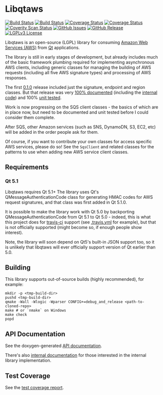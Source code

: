 # Libqtaws
[![Build Status](https://img.shields.io/travis/pcolby/libqtaws/master.svg "Linux (Travis CI)")](https://travis-ci.org/pcolby/libqtaws)
[![Build Status](https://img.shields.io/appveyor/ci/pcolby/libqtaws.svg "Windows (AppVeyor)")](https://ci.appveyor.com/project/pcolby/libqtaws)
[![Coverage Status](https://img.shields.io/codecov/c/github/pcolby/libqtaws.svg "Codecov")](https://codecov.io/github/pcolby/libqtaws)
[![Coverage Status](https://img.shields.io/coveralls/pcolby/libqtaws.svg "Coveralls")](https://coveralls.io/r/pcolby/libqtaws)
[![Coverity Scan Status](https://img.shields.io/coverity/scan/5528.svg "Coverity Scan")](https://scan.coverity.com/projects/5528)
[![GitHub Issues](http://img.shields.io/github/issues-raw/pcolby/libqtaws.svg)](https://github.com/pcolby/libqtaws/issues)
[![GitHub Release](http://img.shields.io/github/release/pcolby/libqtaws.svg)](https://github.com/pcolby/libqtaws/releases/latest)
[![LGPLv3 License](http://img.shields.io/badge/license-LGPLv3-blue.svg)](https://www.gnu.org/licenses/lgpl.html)

Libqtaws is an open-source (LGPL) library for consuming [Amazon Web Services (AWS)](http://aws.amazon.com/) from
[Qt](http://qt-project.org/) applications.

The library is still in early stages of development, but already includes much
of the basic framework plumbing required for implementing asynchronous AWS
clients, including generic classes for managing the building of AWS requests
(including all five AWS signature types) and processing of AWS responses.

The first [0.1.0](https://github.com/pcolby/libqtaws/releases/tag/v0.1.0)
release included just the signature, endpoint and region classes.  But that
release was very [100% documented](http://pcolby.github.io/libqtaws/0.1.0/api/annotated.html)
(including the [internal code](http://pcolby.github.io/libqtaws/0.1.0/internal/annotated.html))
and 100% [unit tested](http://pcolby.github.io/libqtaws/0.1.0/coverage/).

Work is now progressing on the SQS client classes - the basics of which are in
place now, but need to be documented and unit tested before I could consider
them complete.

After SQS, other Amazon services (such as SNS, DynamoDN, S3, EC2, etc) will be
added in the order people ask for them.

Of course, if you want to contribute your own classes for access specific AWS
services, please do so!  See the `SqsClient` and related classes for the
patterns to use when adding new AWS service client classes.

## Requirements
### Qt 5.1
Libqtaws requires Qt 5.1+  The library uses Qt's QMessageAuthenticationCode
class for generating HMAC codes for AWS request signatures, and that class was
first added in Qt 5.1.0.

It is possible to make the library work with Qt 5.0 by backporting
QMessageAuthenticationCode from Qt 5.1 to Qt 5.0 - indeed, this is what this
project does for [travis-ci](https://travis-ci.org/) support
(see [.travis.yml](.travis.yml) for example), but that is not officially
supported (might become so, if enough people show interest).

Note, the library will soon depend on Qt5's built-in JSON support too, so it is
unlikely that libqtaws will ever officially support version of Qt earlier than
5.0.

## Building
This library supports out-of-source builds (highly recommended), for example:

~~~{.sh}
mkdir -p <tmp-build-dir>
pushd <tmp-build-dir>
qmake -Wall -Wlogic -Wparser CONFIG+=debug_and_release <path-to-cloned-repo>
make # or `nmake` on Windows
make check
popd
~~~

## API Documentation

See the doxygen-generated [API documentation](http://pcolby.github.io/libqtaws/head/api/annotated.html).

There's also [internal documentation](http://pcolby.github.io/libqtaws/head/internal/annotated.html) for those
interested in the internal library implementation.

## Test Coverage

See the [test coverage report](http://pcolby.github.io/libqtaws/head/coverage/).

